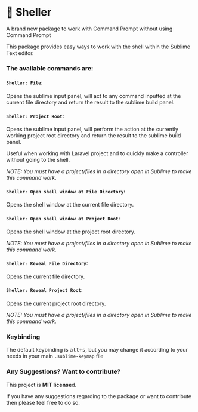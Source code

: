 # 🐚 Sheller
A brand new package to work with Command Prompt without using Command Prompt

This package provides easy ways to work with the shell within the Sublime Text editor.

### The available commands are:

#### `Sheller: File`:
Opens the sublime input panel, will act to any command inputted at the current file directory and return the result to the sublime build panel.

#### `Sheller: Project Root`:
Opens the sublime input panel, will perform the action at the currently working project root directory and return the result to the sublime build panel.

Useful when working with Laravel project and to quickly make a controller without going to the shell.

*NOTE: You must have a project/files in a directory open in Sublime to make this command work.*

#### `Sheller: Open shell window at File Directory`:
Opens the shell window at the current file directory.

#### `Sheller: Open shell window at Project Root`:
Opens the shell window at the project root directory.

*NOTE: You must have a project/files in a directory open in Sublime to make this command work.*

#### `Sheller: Reveal File Directory`:
Opens the current file directory.

#### `Sheller: Reveal Project Root`:
Opens the current project root directory.

*NOTE: You must have a project/files in a directory open in Sublime to make this command work.*


### Keybinding
The default keybinding is <kbd>alt+s</kbd>, but you may change it according to your needs in your main `.sublime-keymap` file


### Any Suggestions? Want to contribute?
This project is **MIT license**d.

If you have any suggestions regarding to the package or want to contribute then please feel free to do so.

